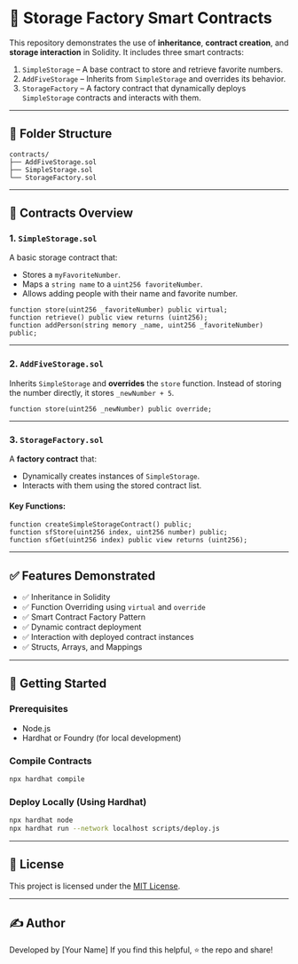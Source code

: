 # 🔐 Storage Factory Smart Contracts

This repository demonstrates the use of **inheritance**, **contract creation**, and **storage interaction** in Solidity. It includes three smart contracts:

1. `SimpleStorage` – A base contract to store and retrieve favorite numbers.
2. `AddFiveStorage` – Inherits from `SimpleStorage` and overrides its behavior.
3. `StorageFactory` – A factory contract that dynamically deploys `SimpleStorage` contracts and interacts with them.

---

## 📂 Folder Structure

```
contracts/
├── AddFiveStorage.sol
├── SimpleStorage.sol
└── StorageFactory.sol
```

---

## 📜 Contracts Overview

### 1. `SimpleStorage.sol`

A basic storage contract that:

* Stores a `myFavoriteNumber`.
* Maps a `string name` to a `uint256 favoriteNumber`.
* Allows adding people with their name and favorite number.

```solidity
function store(uint256 _favoriteNumber) public virtual;
function retrieve() public view returns (uint256);
function addPerson(string memory _name, uint256 _favoriteNumber) public;
```

---

### 2. `AddFiveStorage.sol`

Inherits `SimpleStorage` and **overrides** the `store` function.
Instead of storing the number directly, it stores `_newNumber + 5`.

```solidity
function store(uint256 _newNumber) public override;
```

---

### 3. `StorageFactory.sol`

A **factory contract** that:

* Dynamically creates instances of `SimpleStorage`.
* Interacts with them using the stored contract list.

#### Key Functions:

```solidity
function createSimpleStorageContract() public;
function sfStore(uint256 index, uint256 number) public;
function sfGet(uint256 index) public view returns (uint256);
```

---

## ✅ Features Demonstrated

* ✅ Inheritance in Solidity
* ✅ Function Overriding using `virtual` and `override`
* ✅ Smart Contract Factory Pattern
* ✅ Dynamic contract deployment
* ✅ Interaction with deployed contract instances
* ✅ Structs, Arrays, and Mappings

---

## 🚀 Getting Started

### Prerequisites

* Node.js
* Hardhat or Foundry (for local development)

### Compile Contracts

```bash
npx hardhat compile
```

### Deploy Locally (Using Hardhat)

```bash
npx hardhat node
npx hardhat run --network localhost scripts/deploy.js
```

---

## 📄 License

This project is licensed under the [MIT License](LICENSE).

---

## ✍️ Author

Developed by \[Your Name]
If you find this helpful, ⭐️ the repo and share!
